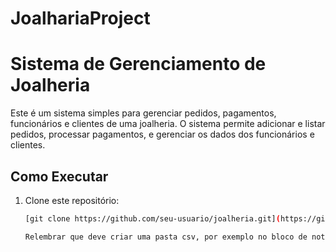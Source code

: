 # JoalhariaProject
# Sistema de Gerenciamento de Joalheria

Este é um sistema simples para gerenciar pedidos, pagamentos, funcionários e clientes de uma joalheria. O sistema permite adicionar e listar pedidos, processar pagamentos, e gerenciar os dados dos funcionários e clientes.

## Como Executar

1. Clone este repositório:
   ```bash
   [git clone https://github.com/seu-usuario/joalheria.git](https://github.com/Helvio-Lourenco/JoalhariaProject.git)

   Relembrar que deve criar uma pasta csv, por exemplo no bloco de notas e em Repository deve alterar o caminho para a pasta, essa pasta será usada para armazenar os dados e efetuar o sistema CRUD.
